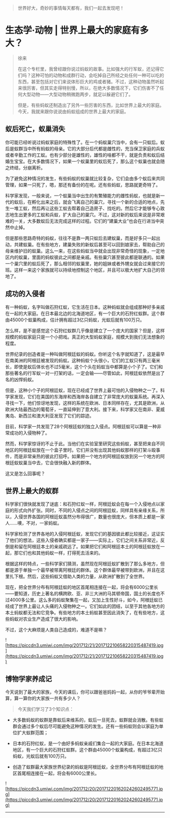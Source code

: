 > 世界好大，奇妙的事情每天都有，我们一起去发现吧！

# 生态学·动物 | 世界上最大的家庭有多大？

> 徐来
> 
> 在这个专栏里，我曾经跟你说过蚂蚁的故事。比如强大的行军蚁，还记得它们吗？这种可怕的动物和成群行动，会吃掉自己所经之处任何一种可以吃的东西，甚至包括对它们来说体形巨大的鸡或者猪。不过，这种动物虽然听起来很厉害，但其实走得特别慢，所以，在绝大多数情况下，它们伤害不了任何大型动物——大型动物稍微跑两步，就足以躲避它们了。
> 
> 但是，有些蚂蚁还制造出了另外一些厉害的东西，比如世界上最大的家庭。今天，我就来跟你说说由蚂蚁组成的世界上最大的家庭。

## 蚁后死亡，蚁巢消失

你可能已经听说过蚂蚁家庭的特殊性了。在一个蚂蚁巢穴当中，会有一只蚁后。蚁后是蚁群当中所有蚂蚁的母亲。它的大部分后代都是雌性的，充当保卫家庭的兵蚁或者辛勤工作的工蚁。也有少部分是雄性的，雄性的啥都不干，就是负责和蚁后结婚生宝宝。在大多数情况下，如果一个蚁巢里的蚁后死了，那么这个蚁巢也就会随之终结，分崩离析。

为了避免这种情况的发生，有些蚂蚁的蚁巢就比较复杂，它们会由多个蚁后来共同管理，如果一只死了，嗯，那还有备份的在呢。还有些蚂蚁，思路就更奇特了。

科学家发现，一般来说，一个蚁巢当中出生的有繁殖能力的雌性蚂蚁，也就是新一代的蚁后，在孵化出来之后，就会飞离自己的巢穴，寻找一个新的合适的地点，先生一堆工蚁，然后再让这些工蚁去帮着自己造房子、找吃的。然后它才能够专心致志地生出更多的工蚁和兵蚁，扩大自己的巢穴。不过，这对新的蚁后来说是非常艰难的一关，大多数蚁后无法完成这样的过程。它们的“建巢大业”也会在行进当中突然中止掉。

但是那些思路奇特的蚂蚁，往往不是靠一两只蚁后去建蚁巢，而是好多只一起出动，共建蚁巢。在有些地方，建巢失败的新蚁后甚至可以回到娘家去，帮助自己的母亲维护旧的蚁巢。这么一来，在这些蚂蚁当中就会出现非常奇怪的现象，一定地区内的蚁巢，里面的蚂蚁彼此之间都是亲戚。有些巢穴甚至彼此都是联通的。如果一个巢穴里的蚁后死了，那么相邻的蚁巢里，她的姐妹或者外甥女就会过来接它的班。这样一来这个家族就可以持续地控制这个地区，并且可以极大地扩大自己的领地了。

## 成功的入侵者

有一种蚂蚁，名字叫做石狩红蚁，它生活在日本。这种蚂蚁就会组成那种好多亲戚在一起的大家庭。在日本最北边的北海道地区，有一个巨大的石狩红蚁群。这个群由45000个蚁巢构成，估计拥有超过3亿只蚂蚁，光蚁后就有100万只。

怎么样，是不是感觉这个石狩红蚁群几乎像是建立了一个庞大的国家？但是，这样规模的蚂蚁家庭只是一个小把戏。真正的大型蚂蚁家庭，规模大到我们无法想象的程度。

世界纪录的创造者是一种叫做阿根廷蚁的蚂蚁。你听这个名字就知道了，这是最早在南美洲的阿根廷被发现的蚂蚁。这种蚂蚁个头很小，它们的工蚁只有两三毫米长，即使是蚁后体长也不过5毫米，这个个头在蚂蚁当中都算是小个子了。它们和那些著名的行军蚁一对一打架的话，一定会输——尽管如此，阿根廷蚁依然是出了名的凶悍蚂蚁。

但是，这种小个子的阿根廷蚁，现在已经成了世界上最可怕的入侵物种之一了。科学家发现，它们在美国的东海岸和西海岸各自建立了非常庞大的蚁巢系统。再深入寻找一下，他们惊讶地发现，这样的系统在欧洲、日本同样存在，尤其是欧洲，从欧洲大陆最西边的葡萄牙，一直延伸到了意大利。接下来，科学家又在南非、夏威夷岛、新西兰和澳大利亚发现了它们的踪迹。

目前，科学家一共发现了28个阿根廷蚁的独立入侵点。阿根廷蚁可以算是一种非常成功的入侵物种了。

然而，科学家惊讶的不止于此。当他们在实验室里研究这些蚂蚁，甚至把来自不同地区的阿根廷蚁放在一个盒子里时。它们并没有出现其他蚂蚁那样的打架斗殴事件，而是非常亲热的彼此打招呼。如果把一个地方的阿根廷蚁放到另一个地方的阿根廷蚁蚁巢当中去，它会很快融入新的群体。

这又是怎么回事呢？

## 世界上最大的蚁群

科学家们很快就发现了谜底：和石狩红蚁一样，阿根廷蚁会在每一个入侵地点以家庭的形式向外扩张。同时，不同的入侵点之间的阿根廷蚁，同样具有亲缘关系，所以，入侵世界各国的阿根廷蚁虽然分布得很广，数量也很庞大，但本质上都是一家人……噢，不对，一家蚂蚁。

科学家检测了世界各地的入侵阿根廷蚁，发现它们的基因彼此都比较接近，这证实了他们的想法，这些入侵者确实都是一家子——实际上，它们之间关系非常近，反倒是和留在阿根廷本土的亲戚疏远了。如果把它们和阿根廷本土的阿根廷蚁放在一起，那它们也和其他蚂蚁一样，打得死去活来的。

根据这样的特点，一些科学家们猜测，虽然现在阿根廷蚁扩散到了那么多地方，但都是源于单独一个最早被带离阿根廷的群体。这个群体最早被带到欧洲，并且在这里扎下根。然后，这些蚂蚁又借助人类的力量，从欧洲扩散到了全世界。

现在，把全世界分布有阿根廷蚁的地区首尾相连接在一起，将会有6000公里长——要知道，历史上著名的横跨欧、亚、非三大洲的马其顿帝国，国土的长度也不过4000多公里。这么多的蚂蚁聚集在一起，又加上生性好斗，如今，阿根廷蚁已经成了世界上最让人头痛的入侵物种之一。它们如此的团结，以至于其他各地方的本土蚂蚁都无法和它竞争。有些地方的本土蚂蚁甚至因此消失了，在有些地方，这些蚂蚁对农业生产造成了很大的影响。

不过，这个大麻烦是人类自己造成的，难道不是嘛？    

![https://piccdn3.umiwi.com/img/201712/21/201712210658220315487419.jpg](https://piccdn3.umiwi.com/img/201712/21/201712210658220315487419.jpg)

## 博物学家养成记

今天说到了最大的家族，今天的课后，你可以跟爸爸妈妈一起，从你的爷爷辈开始算，算一算你的大家族一共有多少人？

> 今天我们学习了3个知识点：

* 大多数蚂蚁的蚁群是靠蚁后来维系的，蚁后一旦死去，蚁群就会消散。有些蚁群会通过多个蚁后尽可能避免这种情况的发生。还有一些蚂蚁则会以家庭为单位扩大蚁群范围；

* 日本的石狩红蚁，是一个由好多蚂蚁亲戚们集合一起的大家庭。在日本北海道地区，有一个巨大的石狩红蚁群。这个群由45000个蚁巢构成，有超过3亿只蚂蚁，光蚁后就有100万只。

* 创造了蚁群最大家族世界纪录的蚂蚁是阿根廷蚁，全世界分布有阿根廷蚁的地区首尾相连接在一起，将会有6000公里长。

![https://piccdn3.umiwi.com/img/201712/20/201712201620242602495771.jpg](https://piccdn3.umiwi.com/img/201712/20/201712201620242602495771.jpg)

---
